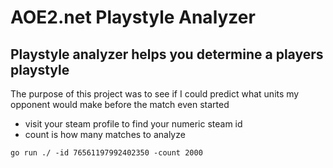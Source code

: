 # AOE2.net Playstyle Analyzer

## Playstyle analyzer helps you determine a players playstyle

The purpose of this project was to see 
if I could predict what units my opponent would make before the match even started


* visit your steam profile to find your numeric steam id
* count is how many matches to analyze

`go run ./ -id 76561197992402350 -count 2000`

